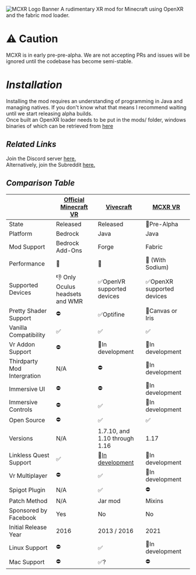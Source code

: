 ![MCXR Logo Banner](https://user-images.githubusercontent.com/51373236/114272119-ad237800-9a0c-11eb-8786-6275555a594b.png)
A rudimentary XR mod for Minecraft using OpenXR and the fabric mod loader.


# ⚠ Caution
MCXR is in early pre-pre-alpha. We are not accepting PRs and issues will be ignored until the codebase has become semi-stable.

# *Installation*
Installing the mod requires an understanding of programming in Java and managing natives. If you don't know what that means I recommend waiting until we start releasing alpha builds.
</br>
Once built an OpenXR loader needs to be put in the mods/ folder, windows binaries of which can be retrieved from [here](https://www.nuget.org/packages/OpenXR.Loader/)

## *Related Links*
Join the Discord server [here.](https://discord.gg/fyBye2ptkS) <br/>
Alternatively, join the Subreddit [here.](https://www.reddit.com/r/MinecraftXR/)

## *Comparison Table*


|                             | [Official Minecraft VR](https://www.minecraft.net/en-us/vr)| [Vivecraft](http://www.vivecraft.org/)| [MCXR VR](https://github.com/Sorenon/MCXR) |
| --------------------------- | ------------------------------- | ----------------------------- | ---------------------------- |
| State                       | Released                        | Released                      | 🚧Pre-Alpha                  |
| Platform                    | Bedrock                         | Java                          | Java                         |
| Mod Support                 | Bedrock Add-Ons                 | Forge                         | Fabric                       |
| Performance                 | 🥇                              | 🥉                            | 🥈 (With Sodium)                          |
| Supported Devices           | 👎 Only Oculus headsets and WMR | ✅OpenVR supported devices     | ✅OpenXR supported devices    |
| Pretty Shader Support       | ⛔                               | ✅Optifine                     | 🚧Canvas or Iris             |
| Vanilla Compatibility       | ✅                               | ✅                             | ✅                            |
| Vr Addon Support            | ⛔                               | 🚧In development             | 🚧In development             |
| Thirdparty Mod Intergration | N/A                             | ⛔                             | 🚧In development             |
| Immersive UI                | ⛔                               | ⛔                             | 🚧In development             |
| Immersive Controls          | ⛔                               | ✅                             | 🚧In development             |
| Open Source                 | ⛔                               | ✅                             | ✅                            |
| Versions                    | N/A                             | 1.7.10, and 1.10 through 1.16 | 1.17                         |
| Linkless Quest Support      | ✅                               | 🚧[In development](https://discord.com/invite/cRdBUaUzcx)      | 🚧In development             |
| Vr Multiplayer              | ⛔                               | ✅                             | 🚧In development             |
| Spigot Plugin               | N/A                             | ✅                             | ⛔                            |
| Patch Method                | N/A                             | Jar mod                       | Mixins                       |
| Sponsored by Facebook       | Yes                             | No                            | No                           |
| Initial Release Year        | 2016                            | 2013 / 2016                   | 2021                         |
| Linux Support                 | ⛔                               | ✅                            | 🚧In development             |
| Mac Support                 | ⛔                               | ✅?                            | ⛔                            |
